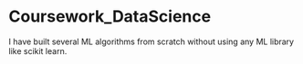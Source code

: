 # Coursework_DataScience
I have built several ML algorithms from scratch without using any ML library like scikit learn.

